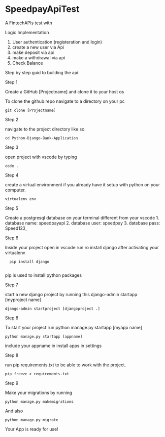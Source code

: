 # SpeedpayApiTest
A FintechAPIs test with 

Logic Implementation
1. User authentication  (registeration and login)
2. create a new user via Api
3. make deposit via api
4. make a withdrawal via api
5. Check Balance

Step by step guid to building the api

Step 1

Create a GitHub [Projectname] and clone it to your host os

To clone the github repo navigate to a directory on your pc 
```
git clone [Projectname]

```
Step 2

navigate to the project directory like so. 

```
cd Python-Django-Bank-Application
```
Step 3

open project with vscode by typing
```
code .
```
Step 4

create a virtual environment if you already have it setup with python  on 
your computer.

``` 
virtualenv env
```

Step 5

Create a postgresql database on your terminal different from your vscode
	1. database name: speedpayapi
	2. database user: speedpay
	3. database pass: Speed123_

Step 6

Inside your project open in vscode run ro install django after activating your virtualenv 
```
  pip install django 
  
```
pip is used to install python packages

Step 7


start a new django project by running this django-admin startapp [myproject name]
```
django-admin startproject [djangoproject .]
```
Step 8


To start your project run python manage.py startapp [myapp name]
```
python manage.py startapp [appname]
```
include your appname in install apps in settings


Step 8

run pip requirements.txt to be able to  work with 
the project. 

```
pip freeze > requirements.txt 

```

Step 9

Make your migrations by running 

```
python manage.py makemigrations
```
And also
```
python manage.py migrate 
```
Your App is ready for use!
